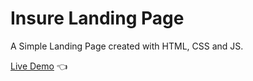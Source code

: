 # Insure Landing Page

A Simple Landing Page created with HTML, CSS and JS.

[Live Demo](https://insure-anas.netlify.app/) :point_left:
